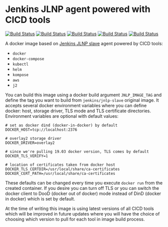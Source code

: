 # Jenkins JLNP agent powered with CICD tools
[![Build Status](https://img.shields.io/docker/stars/josipradic/jenkins-jnlp-cicd)](https://hub.docker.com/r/josipradic/jenkins-jnlp-cicd) [![Build Status](https://img.shields.io/docker/pulls/josipradic/jenkins-jnlp-cicd)](https://hub.docker.com/r/josipradic/jenkins-jnlp-cicd) [![Build Status](https://img.shields.io/docker/cloud/automated/josipradic/jenkins-jnlp-cicd)](https://hub.docker.com/r/josipradic/jenkins-jnlp-cicd) [![Build Status](https://img.shields.io/docker/cloud/build/josipradic/jenkins-jnlp-cicd)](https://hub.docker.com/r/josipradic/jenkins-jnlp-cicd) [![Build Status](https://img.shields.io/github/v/tag/josipradic/jenkins-jnlp-cicd)](https://github.com/josipradic/jenkins-jnlp-cicd/releases)

A docker image based on [Jenkins JLNP slave](https://hub.docker.com/r/jenkins/jnlp-slave/) agent powered by CICD tools:
- `docker`
- `docker-compose`
- `kubectl`
- `helm`
- `kompose`
- `aws`
- `j2`

You can build this image using a docker build argument `JNLP_IMAGE_TAG` and define the tag you want to build from `jenkins/jnlp-slave` original image. It accepts several docker environment variables where you can define docker: host, storage driver, TLS mode and TLS certificate directories. Environment variables are optional with default values:
```
# set as docker dind (docker-in-docker) by default
DOCKER_HOST=tcp://localhost:2376

# overlay2 storage driver
DOCKER_DRIVER=overlay2

# since we're pulling 19.03 docker version, TLS comes by default
DOCKER_TLS_VERIFY=1

# location of certificates taken from docker host
DOCKER_TLS_CERTDIR=/usr/local/share/ca-certificates
DOCKER_CERT_PATH=/usr/local/share/ca-certificates
```

These defaults can be changed every time you execute `docker run` from the created container. If you desire you can turn off TLS or you can switch the docker client to DooD (docker out of docker) mode instead of DinD (docker in docker) which is set by default.

At the time of writing this image is using latest versions of all CICD tools which will be improved in future updates where you will have the choice of choosing which version to pull for each tool in image build process.